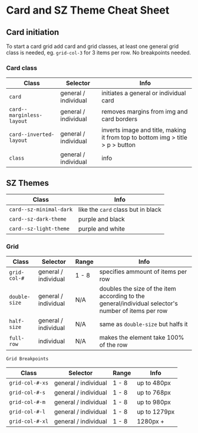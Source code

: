 # Card and SZ Theme Cheat Sheet

## Card initiation
To start a card grid add card and grid classes, at least one general grid class is needed, eg. `grid-col-3` for 3 items per row. No breakpoints needed.

### Card class
| Class | Selector | Info |
|-------|----------|----- |
|`card` |general / individual | initiates a general or individual card |
|`card--marginless-layout` |general / individual | removes margins from img and card borders |
|`card--inverted-layout` |general / individual | inverts image and title, making it from top to bottom img > title > p > button |
|`class` |general / individual | info |

## SZ Themes

| Class  | Info |
|-------|----- |
| `card--sz-minimal-dark`|like the `card` class but in black |
|`card--sz-dark-theme`| purple and black|
|`card--sz-light-theme`| purple and white|

### Grid

| Class | Selector | Range |  Info |
|-------|----------|----- | ----- |
|`grid-col-#` |general / individual| 1 - 8 | specifies ammount of items per row |
|`double-size` |general / individual| N/A | doubles the size of the item according to the general/individual selector's number of items per row |
|`half-size` |general / individual| N/A | same as `double-size` but halfs it |
|`full-row` | individual| N/A | makes the element take 100% of the row |

	Grid Breakpoints

| Class | Selector | Range |  Info |
|-------|----------|----- | ----- |
|`grid-col-#-xs` |general / individual| 1 - 8 | up to 480px |
|`grid-col-#-s` |general / individual| 1 - 8 | up to 768px |
|`grid-col-#-m` |general / individual| 1 - 8 | up to 980px |
|`grid-col-#-l` |general / individual| 1 - 8 | up to 1279px |
|`grid-col-#-xl` |general / individual| 1 - 8 | 1280px + |